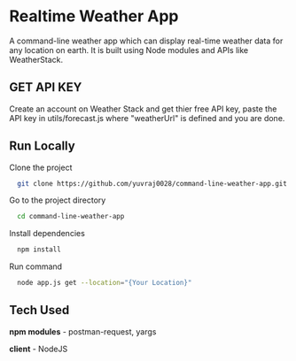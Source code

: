 # Realtime Weather App

A command-line weather app which can display real-time weather data for any location on earth. It is built using Node modules and APIs like WeatherStack.

## GET API KEY

Create an account on Weather Stack and get thier free API key, paste the API key in utils/forecast.js where "weatherUrl" is defined and you are done.

## Run Locally

Clone the project

```bash
  git clone https://github.com/yuvraj0028/command-line-weather-app.git
```

Go to the project directory

```bash
  cd command-line-weather-app
```

Install dependencies

```bash
  npm install
```

Run command

```bash
  node app.js get --location="{Your Location}"
```

## Tech Used

**npm modules** - postman-request, yargs

**client** - NodeJS
